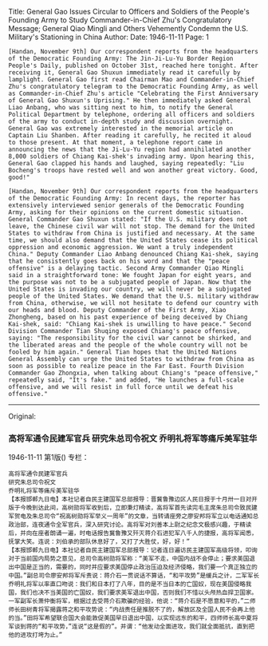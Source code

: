 Title: General Gao Issues Circular to Officers and Soldiers of the People's Founding Army to Study Commander-in-Chief Zhu's Congratulatory Message; General Qiao Mingli and Others Vehemently Condemn the U.S. Military's Stationing in China
Author:
Date: 1946-11-11
Page: 1

    [Handan, November 9th] Our correspondent reports from the headquarters of the Democratic Founding Army: The Jin-Ji-Lu-Yu Border Region People's Daily, published on October 31st, reached here tonight. After receiving it, General Gao Shuxun immediately read it carefully by lamplight. General Gao first read Chairman Mao and Commander-in-Chief Zhu's congratulatory telegram to the Democratic Founding Army, as well as Commander-in-Chief Zhu's article "Celebrating the First Anniversary of General Gao Shuxun's Uprising." He then immediately asked General Liao Anbang, who was sitting next to him, to notify the General Political Department by telephone, ordering all officers and soldiers of the army to conduct in-depth study and discussion overnight. General Gao was extremely interested in the memorial article on Captain Liu Shanben. After reading it carefully, he recited it aloud to those present. At that moment, a telephone report came in announcing the news that the Ji-Lu-Yu region had annihilated another 8,000 soldiers of Chiang Kai-shek's invading army. Upon hearing this, General Gao clapped his hands and laughed, saying repeatedly: "Liu Bocheng's troops have rested well and won another great victory. Good, good!"

    [Handan, November 9th] Our correspondent reports from the headquarters of the Democratic Founding Army: In recent days, the reporter has extensively interviewed senior generals of the Democratic Founding Army, asking for their opinions on the current domestic situation. General Commander Gao Shuxun stated: "If the U.S. military does not leave, the Chinese civil war will not stop. The demand for the United States to withdraw from China is justified and necessary. At the same time, we should also demand that the United States cease its political oppression and economic aggression. We want a truly independent China." Deputy Commander Liao Anbang denounced Chiang Kai-shek, saying that he consistently goes back on his word and that the "peace offensive" is a delaying tactic. Second Army Commander Qiao Mingli said in a straightforward tone: We fought Japan for eight years, and the purpose was not to be a subjugated people of Japan. Now that the United States is invading our country, we will never be a subjugated people of the United States. We demand that the U.S. military withdraw from China, otherwise, we will not hesitate to defend our country with our heads and blood. Deputy Commander of the First Army, Xiao Zhongheng, based on his past experience of being deceived by Chiang Kai-shek, said: "Chiang Kai-shek is unwilling to have peace." Second Division Commander Tian Shuqing exposed Chiang's peace offensive, saying: "The responsibility for the civil war cannot be shirked, and the liberated areas and the people of the whole country will not be fooled by him again." General Tian hopes that the United Nations General Assembly can urge the United States to withdraw from China as soon as possible to realize peace in the Far East. Fourth Division Commander Gao Zhongxia, when talking about Chiang's "peace offensive," repeatedly said, "It's fake." and added, "He launches a full-scale offensive, and we will resist in full force until we defeat his offensive."



<hr /> 

Original: 


### 高将军通令民建军官兵  研究朱总司令祝文  乔明礼将军等痛斥美军驻华

1946-11-11
第1版()
专栏：

    高将军通令民建军官兵
    研究朱总司令祝文
    乔明礼将军等痛斥美军驻华
    【本报邯郸九日电】本社记者自民主建国军总部报导：晋冀鲁豫边区人民日报于十月卅一日对开版于今晚到达此间，高树勋将军收到后，立即秉灯精读，高将军首先读完毛主席朱总司令致民建军贺电及朱总司令“祝高树勋将军举义一周年”的文章，当转请座旁之廖安邦将军立以电话通知总政治部，连夜通令全军官兵，深入研究讨论。高将军对刘善本上尉之纪念文极感兴趣，于精读后，并向在座者朗诵一遍，时电话报告冀鲁豫又歼灭蒋介石进犯军八千人的捷报，高将军闻悉，抚掌大笑。连说：刘伯承的部队休息好了，又打了大胜仗，好，好！”
    【本报邯郸九日电】本社记者自民主建国军总部报导：记者连日遍访民主建国军高级将领，叩询对于当前国内局势之意见，总司令高树勋将军称：“美军不走，中国内战不会停止；要求美国退出中国是正当的，需要的，同时并应要求美国停止政治压迫及经济侵略，我们要一个真正独立的中国。”副总司令廖安邦将军斥责说：蒋介石一贯说话不算话，“和平攻势”是缓兵之计，二军军长乔明礼将军以率直口吻说：我们和日本打了八年，目的是不当日本的亡国奴，现在美国侵略我国，我们也决不当美国的亡国奴，我们要求美军退出中国，否则我们不惜以头颅热血捍卫国家。一军副军长萧仲衡将军，根据过去受蒋介石欺骗的经验，他说：“蒋介石是不愿意和平的，”二师师长田树青将军揭露蒋之和平攻势说：“内战责任是推脱不了的，解放区及全国人民不会再上他的当。”田将军希望联合国大会能敦促美国早日退出中国，以实现远东的和平，四师师长高中夏将军谈到蒋的“和平攻势，”连说“这是假的”。并谓：“他发动全面进攻，我们就全面抵抗，直到把他的进攻打垮为止。”

